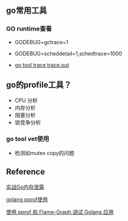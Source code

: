 ## go常用工具

### GO runtime查看

- GODEBUG=gctrace=1

- GODEBUG=scheddetail=1,schedtrace=1000

 - [go tool trace trace.out](https://segmentfault.com/a/1190000019736288)

## go的profile工具？

- CPU 分析
- 内存分析
- 阻塞分析
- 锁竞争分析

### go tool vet使用

- 检测如mutex copy的问题

## Reference

[实战Go内存泄露](https://segmentfault.com/a/1190000019222661)

[golang pprof使用](https://lrita.github.io/2017/05/26/golang-memory-pprof/)

[使用 pprof 和 Flame-Graph 调试 Golang 应用](https://www.cnblogs.com/upyun/p/8526925.html)

